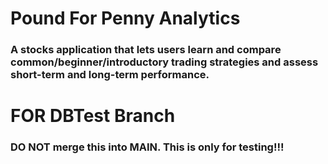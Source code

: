 # Pound For Penny Analytics
### A stocks application that lets users learn and compare common/beginner/introductory trading strategies and assess short-term and long-term performance.
# FOR DBTest Branch
### DO NOT merge this into MAIN. This is only for testing!!!

